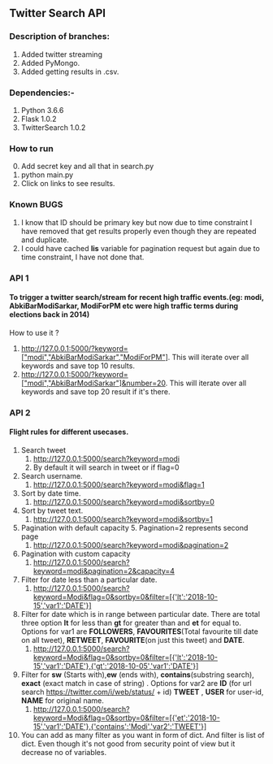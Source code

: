 ## Twitter Search API 

### Description of branches:
1. Added twitter streaming
2. Added PyMongo.
3. Added getting results in .csv.

### Dependencies:-
1. Python 3.6.6
2. Flask 1.0.2
3. TwitterSearch 1.0.2 

### How to run
0. Add secret key and all that in search.py
1. python main.py
2. Click on links to see results.

### Known BUGS
1. I know that ID should be primary key but now due to time constraint I have removed that get results properly even though they are repeated and duplicate.
2. I could have cached **lis** variable for pagination request but again due to time constraint, I have not done that.

### API 1

#### To trigger a twitter search/stream for recent high traffic events.(eg: modi, AbkiBarModiSarkar, ModiForPM etc were high traffic terms during elections back in 2014)
How to use it ?

1. http://127.0.0.1:5000/?keyword=["modi","AbkiBarModiSarkar","ModiForPM"]. This will iterate over all keywords and save top 10 results.
2. http://127.0.0.1:5000/?keyword=["modi","AbkiBarModiSarkar"]&number=20. This will iterate over all keywords and save top 20 result if it's there.

### API 2

#### Flight rules for different usecases.

1. Search tweet
	1. http://127.0.0.1:5000/search?keyword=modi
	2. By default it will search in tweet or if flag=0
2. Search username.
	1. http://127.0.0.1:5000/search?keyword=modi&flag=1
3. Sort by date time.
	1. http://127.0.0.1:5000/search?keyword=modi&sortby=0
4. Sort by tweet text.
	1. http://127.0.0.1:5000/search?keyword=modi&sortby=1
5. Pagination with default capacity 5. Pagination=2 represents second page
	1. http://127.0.0.1:5000/search?keyword=modi&pagination=2
6. Pagination with custom capacity
	1. http://127.0.0.1:5000/search?keyword=modi&pagination=2&capacity=4
7. Filter for date less than a particular date.
	1. http://127.0.0.1:5000/search?keyword=Modi&flag=0&sortby=0&filter=[{'lt':'2018-10-15','var1':'DATE'}]
8. Filter for date which is in range between particular date. There are total three option **lt** for less than **gt** for greater than and **et** for equal to. Options for var1 are **FOLLOWERS**, **FAVOURITES**(Total favourite till date on all tweet), **RETWEET**, **FAVOURITE**(on just this tweet) and **DATE**.
	1. http://127.0.0.1:5000/search?keyword=Modi&flag=0&sortby=0&filter=[{'lt':'2018-10-15','var1':'DATE'},{'gt':'2018-10-05','var1':'DATE'}]
9. Filter for **sw** (Starts with),**ew** (ends with), **contains**(substring search), **exact** (exact match in case of string) . Options for var2 are **ID** (for url search https://twitter.com/i/web/status/ + id) **TWEET** , **USER** for user-id, **NAME** for original name.
	1. http://127.0.0.1:5000/search?keyword=Modi&flag=0&sortby=0&filter=[{'et':'2018-10-15','var1':'DATE'},{'contains':'Modi','var2':'TWEET'}]
10.  You can add as many filter as you want in form of dict. And filter is list of dict. Even though it's not good from security point of view but it decrease no of variables. 
